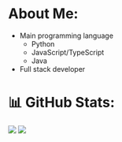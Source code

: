 # About Me:  
- Main programming language
  - Python 
  - JavaScript/TypeScript
  - Java
- Full stack developer

# 📊 GitHub Stats:
![](https://github-readme-streak-stats.herokuapp.com/?user=tonno7103&theme=dark&hide_border=false)
![](https://github-readme-stats.vercel.app/api/top-langs/?username=tonno7103&theme=dark&hide_border=false&include_all_commits=true&count_private=true&layout=compact)

